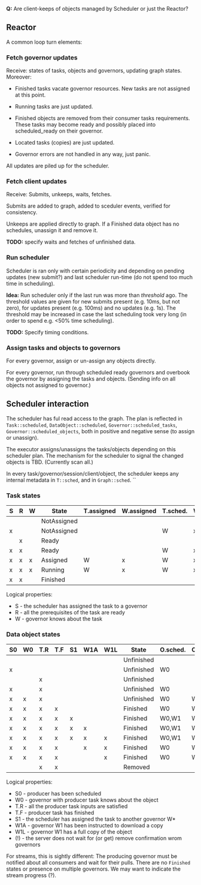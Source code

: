 **Q:** Are client-keeps of objects managed by Scheduler or just the Reactor?

## Reactor

A common loop turn elements:

### Fetch governor updates

Receive: states of tasks, objects and governors, updating graph states. Moreover:

* Finished tasks vacate governor resources. New tasks are not assigned at this point.

* Running tasks are just updated.

* Finished objects are removed from their consumer tasks requirements. These tasks may
become ready and possibly placed into scheduled_ready on their governor.

* Located tasks (copies) are just updated.

* Governor errors are not handled in any way, just panic.

All updates are piled up for the scheduler.

### Fetch client updates

Receive: Submits, unkeeps, waits, fetches.

Submits are added to graph, added to sceduler events, verified for consistency.

Unkeeps are applied directly to graph. If a Finished data object has no schedules,
unassign it and remove it.

**TODO:** specify waits and fetches of unfinished data.

### Run scheduler

Scheduler is ran only with certain periodicity and depending on pending updates (new
submit?) and last scheduler run-time (do not spend too much time in scheduling).

**Idea:** Run scheduler only if the last run was more than *threshold* ago. The threshold
values are given for new submits present (e.g. 10ms, but not zero), for updates present
(e.g. 100ms) and no updates (e.g. 1s). The threshold may be increased in case the last
scheduling took very long (in order to spend e.g. <50% time scheduling).

**TODO:** Specify timing conditions.

### Assign tasks and objects to governors

For every governor, assign or un-assign any objects directly.

For every governor, run through scheduled ready governors and overbook the governor by
assigning the tasks and objects. (Sending info on all objects not assigned to governor.)

## Scheduler interaction

The scheduler has ful read access to the graph. The plan is reflected in
`Task::scheduled`, `DataObject::scheduled`, `Governor::scheduled_tasks`,
`Governor::scheduled_objects`, both in positive and negative sense (to assign or unassign).

The executor assigns/unassigns the tasks/objects depending on this scheduler plan. The
mechanism for the scheduler to signal the changed objects is TBD. (Currently scan all.)

In every task/governor/session/client/object, the scheduler keeps any internal metadata
in `T::sched`, and in `Graph::sched`.
 ``

### Task states

| S | R | W | State       |T.assigned|W.assigned|T.sched.|W.sched. |W.sched_ready|
|---|---|---|-------------|----------|----------|--------|---------|-------------|
|   |   |   | NotAssigned |          |          |        |         |             |
| x |   |   | NotAssigned |          |          | W      | x       |             |
|   | x |   | Ready       |          |          |        |         |             |
| x | x |   | Ready       |          |          | W      | x       | x           |
| x | x | x | Assigned    | W        | x        | W      | x       |             |
| x | x | x | Running     | W        | x        | W      | x       |             |
| x | x |   | Finished    |          |          |        |         |             |

Logical properties:
* S - the scheduler has assigned the task to a governor
* R - all the prerequisites of the task are ready
* W - governor knows about the task

### Data object states

|S0 |W0 |T.R|T.F|S1 |W1A|W1L|State     |O.sched. |O.assigned|O.located|   |
|---|---|---|---|---|---|---|----------|---------|----------|---------|---|
|   |   |   |   |   |   |   |Unfinished|         |          |         |   |
| x |   |   |   |   |   |   |Unfinished| W0      |          |         |   |
|   |   | x |   |   |   |   |Unfinished|         |          |         |   |
| x |   | x |   |   |   |   |Unfinished| W0      |          |         |   |
| x | x | x |   |   |   |   |Unfinished| W0      | W0       |         |   |
| x | x | x | x |   |   |   |Finished  | W0      | W0       | W0      |   |
| x | x | x | x | x |   |   |Finished  | W0,W1   | W0       | W0      |   |
| x | x | x | x | x | x |   |Finished  | W0,W1   | W0,W1    | W0      |   |
| x | x | x | x | x | x | x |Finished  | W0,W1   | W0,W1    | W0,W1   |   |
| x | x | x | x |   | x | x |Finished  | W0      | W0,W1    | W0,W1   |   |
| x | x | x | x |   |   | x |Finished  | W0      | W0       | W0 (!)  |   |
|   |   | x | x |   |   |   |Removed   |         |          |         |   |

Logical properties:
* S0 - producer has been scheduled
* W0 - governor with producer task knows about the object
* T.R - all the producer task inputs are satisfied
* T.F - producer task has finished
* S1 - the scheduler has assigned the task to another governor W*
* W1A - governor W1 has been instructed to download a copy
* W1L - governor W1 has a full copy of the object
* (!) - the server does not wait for (or get) remove confirmation wrom governors

For streams, this is sightly different: The producing governor must be notified about all
 consumers and wait for their pulls. There are no `Finished` states or presence on
 multiple governors. We may want to indicate the stream progress (?).
